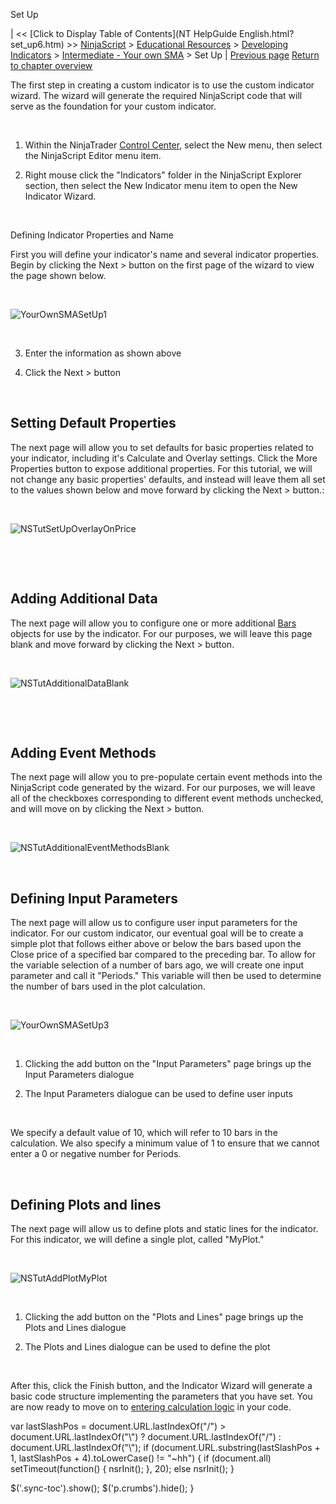 ﻿










 


Set Up







| &lt;&lt; [Click to Display Table of Contents](NT HelpGuide English.html?set_up6.htm) &gt;&gt;
 [NinjaScript](ninjascript.htm) &gt; [Educational Resources](educational_resources.htm) &gt; [Developing Indicators](developing_indicators.htm) &gt; [Intermediate - Your own SMA](intermediate_-_your_own_sma.htm) &gt;
Set Up | [Previous page](intermediate_-_your_own_sma.htm)
[Return to chapter overview](intermediate_-_your_own_sma.htm)










The first step in creating a custom indicator is to use the custom indicator wizard. The wizard will generate the required NinjaScript code that will serve as the foundation for your custom indicator.


 


1. Within the NinjaTrader [Control Center](control_center.htm), select the New menu, then select the NinjaScript Editor menu item.


2. Right mouse click the "Indicators" folder in the NinjaScript Explorer section, then select the New Indicator menu item to open the New Indicator Wizard.


 


Defining Indicator Properties and Name  

First you will define your indicator's name and several indicator properties. Begin by clicking the Next &gt; button on the first page of the wizard to view the page shown below.


 


![YourOwnSMASetUp1](yourownsmasetup1.png)


 


3. Enter the information as shown above


4. Click the Next &gt; button


 


Setting Default Properties
--------------------------


The next page will allow you to set defaults for basic properties related to your indicator, including it's Calculate and Overlay settings. Click the More Properties button to expose additional properties. For this tutorial, we will not change any basic properties' defaults, and instead will leave them all set to the values shown below and move forward by clicking the Next &gt; button.:


 


![NSTutSetUpOverlayOnPrice](nstutsetupoverlayonprice.png)


 


 


Adding Additional Data
----------------------


The next page will allow you to configure one or more additional [Bars](bars.htm) objects for use by the indicator. For our purposes, we will leave this page blank and move forward by clicking the Next &gt; button.


 


![NSTutAdditionalDataBlank](nstutadditionaldatablank.png)


 


 


Adding Event Methods
--------------------


The next page will allow you to pre-populate certain event methods into the NinjaScript code generated by the wizard. For our purposes, we will leave all of the checkboxes corresponding to different event methods unchecked, and will move on by clicking the Next &gt; button.


 


![NSTutAdditionalEventMethodsBlank](nstutadditionaleventmethodsblank.png)


 


Defining Input Parameters
-------------------------


The next page will allow us to configure user input parameters for the indicator. For our custom indicator, our eventual goal will be to create a simple plot that follows either above or below the bars based upon the Close price of a specified bar compared to the preceding bar. To allow for the variable selection of a number of bars ago, we will create one input parameter and call it "Periods." This variable will then be used to determine the number of bars used in the plot calculation.


 


![YourOwnSMASetUp3](yourownsmasetup3.png)


 


1. Clicking the add button on the "Input Parameters" page brings up the Input Parameters dialogue


2. The Input Parameters dialogue can be used to define user inputs


 


We specify a default value of 10, which will refer to 10 bars in the calculation. We also specify a minimum value of 1 to ensure that we cannot enter a 0 or negative number for Periods.


 


Defining Plots and lines
------------------------


The next page will allow us to define plots and static lines for the indicator. For this indicator, we will define a single plot, called "MyPlot."


 


![NSTutAddPlotMyPlot](nstutaddplotmyplot.png)


 


1. Clicking the add button on the "Plots and Lines" page brings up the Plots and Lines dialogue


2. The Plots and Lines dialogue can be used to define the plot


 


After this, click the Finish button, and the Indicator Wizard will generate a basic code structure implementing the parameters that you have set. You are now ready to move on to [entering calculation logic](entering_calculation_logic3.htm) in your code.





 
 var lastSlashPos = document.URL.lastIndexOf("/") &gt; document.URL.lastIndexOf("\\") ? document.URL.lastIndexOf("/") : document.URL.lastIndexOf("\\");
 if (document.URL.substring(lastSlashPos + 1, lastSlashPos + 4).toLowerCase() != "~hh") {
 if (document.all) setTimeout(function() {
 nsrInit();
 }, 20);
 else nsrInit();
 }
 
 
 $('.sync-toc').show();
 $('p.crumbs').hide();
 }
 
 
 



